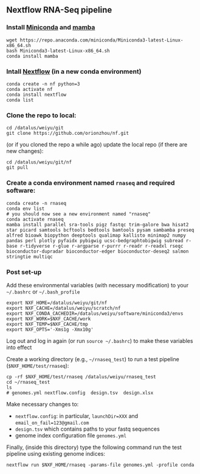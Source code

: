 ## Nextflow RNA-Seq pipeline

### Install [Miniconda](https://docs.conda.io/en/latest/miniconda.html) and [mamba](https://github.com/mamba-org/mamba)

    wget https://repo.anaconda.com/miniconda/Miniconda3-latest-Linux-x86_64.sh
    bash Miniconda3-latest-Linux-x86_64.sh
    conda install mamba

### Intall [Nextflow](https://github.com/nextflow-io/nextflow) (in a new conda environment)

    conda create -n nf python=3
    conda activate nf
    conda install nextflow
    conda list

### Clone the repo to local:

    cd /datalus/weiyu/git
    git clone https://github.com/orionzhou/nf.git

(or if you cloned the repo a while ago) update the local repo (if there are new changes):

    cd /datalus/weiyu/git/nf
    git pull

### Create a conda environment named `rnaseq` and required software:

    conda create -n rnaseq
    conda env list
    # you should now see a new environment named "rnaseq"
    conda activate rnaseq
    mamba install parallel sra-tools pigz fastqc trim-galore bwa hisat2 star picard samtools bcftools bedtools bamtools pysam sambamba preseq alfred bioawk biopython deeptools qualimap kallisto minimap2 numpy pandas perl plotly pyfaidx pybigwig ucsc-bedgraphtobigwig subread r-base r-tidyverse r-glue r-argparse r-purrr r-readr r-readxl rseqc bioconductor-dupradar bioconductor-edger bioconductor-deseq2 salmon stringtie multiqc

### Post set-up
Add these environmental variables (with necessary modification) to your `~/.bashrc` or `~/.bash_profile`

    export NXF_HOME=/datalus/weiyu/git/nf
    export NXF_CACHE=/datalus/weiyu/scratch/nf
    export NXF_CONDA_CACHEDIR=/datalus/weiyu/software/miniconda3/envs
    export NXF_WORK=$NXF_CACHE/work
    export NXF_TEMP=$NXF_CACHE/tmp
    export NXF_OPTS='-Xms1g -Xmx10g'

Log out and log in again (or run `source ~/.bashrc`) to make these variables into effect

Create a working directory (e.g., `~/rnaseq_test`) to run a test pipeline (`$NXF_HOME/test/rnaseq`):

    cp -rf $NXF_HOME/test/rnaseq /datalus/weiyu/rnaseq_test
    cd ~/rnaseq_test
    ls
    # genomes.yml nextflow.config  design.tsv  design.xlsx

Make necessary changes to:
- `nextflow.config`: in particular, `launchDir=XXX` and `email_on_fail=123@gmail.com`
- `design.tsv` which contains paths to your fastq sequences
- genome index configuration file `genomes.yml`

Finally, (inside this directory) type the following command run the test pipeline using existing genome indices:

    nextflow run $NXF_HOME/rnaseq -params-file genomes.yml -profile conda
